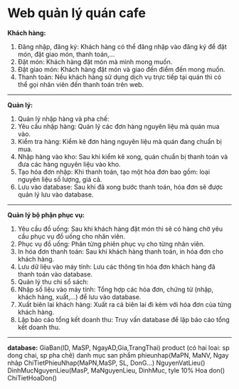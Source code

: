 # Web quản lý quán cafe

**Khách hàng:**

1. Đăng nhập, đăng ký: Khách hàng có thể đăng nhập vào đăng ký để đặt món, đặt giao món, thanh toán,...
2. Đặt món: Khách hàng đặt món mà mình mong muốn.
3. Đặt giao món: Khách hàng đặt món và giao đến điểm đến mong muốn.
4. Thanh toán: Nếu khách hàng sử dụng dịch vụ trực tiếp tại quán thì có thể gọi nhân viên đến thanh toán trên web.
----
**Quản lý:**

1. Quản lý nhập hàng và pha chế:
2. Yêu cầu nhập hàng: Quản lý các đơn hàng nguyên liệu mà quán mua vào.
3. Kiểm tra hàng: Kiểm kê đơn hàng nguyên liệu mà quán đang chuẩn bị mua.
4. Nhập hàng vào kho: Sau khi kiểm kê xong, quán chuẩn bị thanh toán và đưa các hàng nguyên liệu vào kho.
5. Tạo hóa đơn nhập: Khi thanh toán, tạo một hóa đơn bao gồm: loại nguyên liệu số lượng, giá cả.
6. Lưu vào database: Sau khi đã xong bước thanh toán, hóa đơn sẽ được quản lý lưu vào database.
----
**Quản lý bộ phận phục vụ:**
1. Yêu cầu đồ uống: Sau khi khách hàng đặt món thì sẽ có hàng chờ yêu cầu phục vụ đồ uống cho nhân viên.
2. Phục vụ đồ uống: Phân từng phiên phục vụ cho từng nhân viên.
3. In hóa đơn thanh toán: Sau khi khách hàng thanh toán, in hóa đơn cho khách hàng.
4. Lưu dữ liệu vào máy tính: Lưu các thông tin hóa đơn khách hàng đã thanh toán vào database.
5. Quản lý thu chi sổ sách: 
6. Nhập số liệu vào máy tính: Tổng hợp các hóa đơn, chứng từ (nhập, khách hàng, xuất,...) để lưu vào database.
7. Xuất biên lai khách hàng: Xuất ra cả biên lai đi kèm với hóa đơn của từng khách hàng.
8. Lập báo cáo tổng kết doanh thu: Truy vấn database để lập báo cáo tổng kết doanh thu.
----
**database:**
GiaBan(ID, MaSP, NgayAD,Gia,TrangThai)
product (có hai loai: sp dong chai, sp pha chê)
danh mục san phẩm
phieunhap(MaPN, MaNV, Ngay nhâp
ChiTietPhieuNhap(MaPN,MaSP, SL, DonG…)
NguyenVatLieu()
DinhMucNguyenLieu(MasP, MaNguyenLieu, DinhMuc, tyle 10%
Hoa don()
ChiTietHoaDon()
